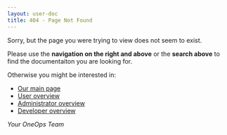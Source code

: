 ```yaml
---
layout: user-doc
title: 404 - Page Not Found
---
```


Sorry, but the page you were trying to view does not seem to exist.

Please use the **navigation on the right and above** or the **search above** to find the documentaiton you are looking
for.

Otherwise you might be interested in:

- [Our main page](/)
- [User overview](/user/index.html)
- [Administrator overview](/admin/index.html)
- [Developer overview](/developer/index.html)

*Your OneOps Team*
